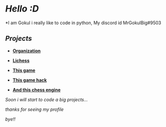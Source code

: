 # *Hello :D*
*I am Gokul i really like to code in python, My discord id MrGokulBig#9503
## *Projects*
- **[Organization](https://github.com/PYTH0N-B0T)**
 
- **[Lichess](https://lichess.org/Enticingseal)**

- **[This game](https://github.com/TG-KRISH/Snake-game)**

- **[This game hack](https://github.com/TG-KRISH/Free-fire-diamonds)**

- **[And this chess engine](https://github.com/TG-KRISH/Chess-Engine)**
  


*Soon i will start to code a big projects...*

*thanks for seeing my profile* 

*bye!!*
